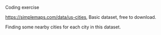 Coding exercise

https://simplemaps.com/data/us-cities, Basic dataset, free to download.

Finding some nearby cities for each city in this dataset.